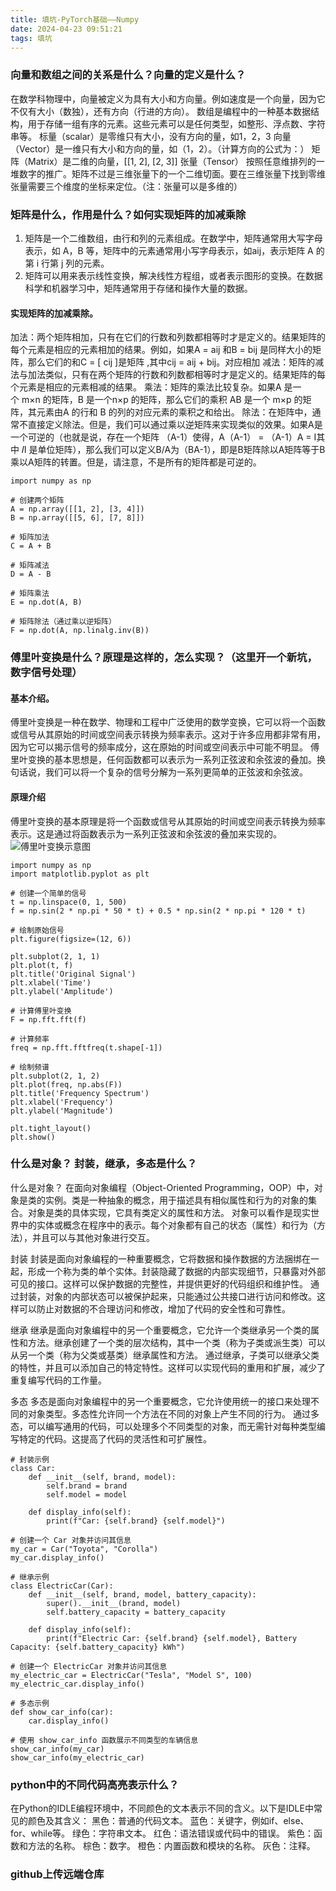 ```yaml
---
title: 填坑-PyTorch基础——Numpy
date: 2024-04-23 09:51:21
tags: 填坑
---
```


### 向量和数组之间的关系是什么？向量的定义是什么？
在数学科物理中，向量被定义为具有大小和方向量。例如速度是一个向量，因为它不仅有大小（数独），还有方向（行进的方向）。
数组是编程中的一种基本数据结构，用于存储一组有序的元素。这些元素可以是任何类型，如整形、浮点数、字符串等。
标量（scalar）是零维只有大小，没有方向的量，如1，2，3
向量（Vector）是一维只有大小和方向的量，如（1，2）。（计算方向的公式为：）
矩阵（Matrix）是二维的向量，[[1, 2], [2, 3]]
张量（Tensor） 按照任意维排列的一堆数字的推广。矩阵不过是三维张量下的一个二维切面。要在三维张量下找到零维张量需要三个维度的坐标来定位。（注：张量可以是多维的）
### 矩阵是什么，作用是什么？如何实现矩阵的加减乘除
1. 矩阵是一个二维数组，由行和列的元素组成。在数学中，矩阵通常用大写字母表示，如 A，B 等，矩阵中的元素通常用小写字母表示，如aij​，表示矩阵 A 的第 i 行第 j 列的元素。
2. 矩阵可以用来表示线性变换，解决线性方程组，或者表示图形的变换。在数据科学和机器学习中，矩阵通常用于存储和操作大量的数据。
#### 实现矩阵的加减乘除。
加法：两个矩阵相加，只有在它们的行数和列数都相等时才是定义的。结果矩阵的每个元素是相应的元素相加的结果。例如，如果A = aij 和B = bij 是同样大小的矩阵，那么它们的和C = [ cij ]是矩阵 ,其中cij = aij + bij。对应相加
减法：矩阵的减法与加法类似，只有在两个矩阵的行数和列数都相等时才是定义的。结果矩阵的每个元素是相应的元素相减的结果。
乘法：矩阵的乘法比较复杂。如果A 是一个 m×n 的矩阵，B 是一个n×p 的矩阵，那么它们的乘积 AB 是一个 m×p 的矩阵，其元素由A 的行和 B 的列的对应元素的乘积之和给出。
除法：在矩阵中，通常不直接定义除法。但是，我们可以通过乘以逆矩阵来实现类似的效果。如果A是一个可逆的（也就是说，存在一个矩阵 （A-1）使得，A（A-1） = （A-1）A = I其中 𝐼I 是单位矩阵），那么我们可以定义B/A为（BA-1），即是B矩阵除以A矩阵等于B乘以A矩阵的转置。但是，请注意，不是所有的矩阵都是可逆的。 
```
import numpy as np

# 创建两个矩阵
A = np.array([[1, 2], [3, 4]])
B = np.array([[5, 6], [7, 8]])

# 矩阵加法
C = A + B

# 矩阵减法
D = A - B

# 矩阵乘法
E = np.dot(A, B)

# 矩阵除法（通过乘以逆矩阵）
F = np.dot(A, np.linalg.inv(B)) 

```

### 傅里叶变换是什么？原理是这样的，怎么实现？（这里开一个新坑，数字信号处理）
#### 基本介绍。
傅里叶变换是一种在数学、物理和工程中广泛使用的数学变换，它可以将一个函数或信号从其原始的时间或空间表示转换为频率表示。这对于许多应用都非常有用，因为它可以揭示信号的频率成分，这在原始的时间或空间表示中可能不明显。
傅里叶变换的基本思想是，任何函数都可以表示为一系列正弦波和余弦波的叠加。换句话说，我们可以将一个复杂的信号分解为一系列更简单的正弦波和余弦波。
#### 原理介绍
傅里叶变换的基本原理是将一个函数或信号从其原始的时间或空间表示转换为频率表示。这是通过将函数表示为一系列正弦波和余弦波的叠加来实现的。
![傅里叶变换示意图](pic/fly1.jpg)
```
import numpy as np
import matplotlib.pyplot as plt

# 创建一个简单的信号
t = np.linspace(0, 1, 500)
f = np.sin(2 * np.pi * 50 * t) + 0.5 * np.sin(2 * np.pi * 120 * t)

# 绘制原始信号
plt.figure(figsize=(12, 6))

plt.subplot(2, 1, 1)
plt.plot(t, f)
plt.title('Original Signal')
plt.xlabel('Time')
plt.ylabel('Amplitude')

# 计算傅里叶变换
F = np.fft.fft(f)

# 计算频率
freq = np.fft.fftfreq(t.shape[-1])

# 绘制频谱
plt.subplot(2, 1, 2)
plt.plot(freq, np.abs(F))
plt.title('Frequency Spectrum')
plt.xlabel('Frequency')
plt.ylabel('Magnitude')

plt.tight_layout()
plt.show()

```
### 什么是对象？ 封装，继承，多态是什么？
什么是对象？
在面向对象编程（Object-Oriented Programming，OOP）中，对象是类的实例。类是一种抽象的概念，用于描述具有相似属性和行为的对象的集合。对象是类的具体实现，它具有类定义的属性和方法。
对象可以看作是现实世界中的实体或概念在程序中的表示。每个对象都有自己的状态（属性）和行为（方法），并且可以与其他对象进行交互。

封装
封装是面向对象编程的一种重要概念，它将数据和操作数据的方法捆绑在一起，形成一个称为类的单个实体。封装隐藏了数据的内部实现细节，只暴露对外部可见的接口。这样可以保护数据的完整性，并提供更好的代码组织和维护性。
通过封装，对象的内部状态可以被保护起来，只能通过公共接口进行访问和修改。这样可以防止对数据的不合理访问和修改，增加了代码的安全性和可靠性。

继承
继承是面向对象编程中的另一个重要概念，它允许一个类继承另一个类的属性和方法。继承创建了一个类的层次结构，其中一个类（称为子类或派生类）可以从另一个类（称为父类或基类）继承属性和方法。
通过继承，子类可以继承父类的特性，并且可以添加自己的特定特性。这样可以实现代码的重用和扩展，减少了重复编写代码的工作量。

多态
多态是面向对象编程中的另一个重要概念，它允许使用统一的接口来处理不同的对象类型。多态性允许同一个方法在不同的对象上产生不同的行为。
通过多态，可以编写通用的代码，可以处理多个不同类型的对象，而无需针对每种类型编写特定的代码。这提高了代码的灵活性和可扩展性。
```
# 封装示例
class Car:
    def __init__(self, brand, model):
        self.brand = brand
        self.model = model

    def display_info(self):
        print(f"Car: {self.brand} {self.model}")

# 创建一个 Car 对象并访问其信息
my_car = Car("Toyota", "Corolla")
my_car.display_info()

# 继承示例
class ElectricCar(Car):
    def __init__(self, brand, model, battery_capacity):
        super().__init__(brand, model)
        self.battery_capacity = battery_capacity

    def display_info(self):
        print(f"Electric Car: {self.brand} {self.model}, Battery Capacity: {self.battery_capacity} kWh")

# 创建一个 ElectricCar 对象并访问其信息
my_electric_car = ElectricCar("Tesla", "Model S", 100)
my_electric_car.display_info()

# 多态示例
def show_car_info(car):
    car.display_info()

# 使用 show_car_info 函数展示不同类型的车辆信息
show_car_info(my_car)
show_car_info(my_electric_car)

```
### python中的不同代码高亮表示什么？
在Python的IDLE编程环境中，不同颜色的文本表示不同的含义。以下是IDLE中常见的颜色及其含义：
黑色：普通的代码文本。
蓝色：关键字，例如if、else、for、while等。
绿色：字符串文本。
红色：语法错误或代码中的错误。
紫色：函数和方法的名称。
棕色：数字。
橙色：内置函数和模块的名称。
灰色：注释。

### github上传远端仓库
